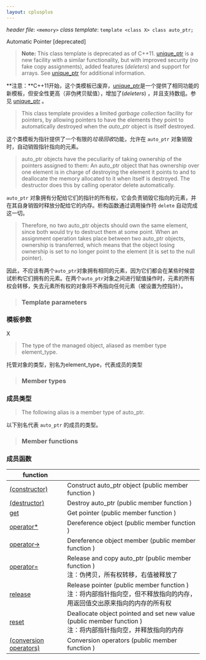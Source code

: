 ```yaml
---
layout: cplusplus
---
```

_header file_: ```<memory>```
_class template_: ```template <class X> class auto_ptr;```

Automatic Pointer [deprecated]

>**Note:** This class template is deprecated as of C++11. [unique_ptr](http://www.cplusplus.com/unique_ptr) is a new facility with a similar functionality, but with improved security (no fake copy assignments), added features (*deleters*) and support for arrays. See [unique_ptr](http://www.cplusplus.com/unique_ptr) for additional information.

**注意：**C++11开始，这个类模板已废弃，[unique_ptr](http://www.cplusplus.com/unique_ptr)是一个提供了相同功能的新模板，但安全性更高（非伪拷贝赋值），增加了(*deleters*) ，并且支持数组。参见 [unique_ptr](http://www.cplusplus.com/unique_ptr) 。

>This class template provides a limited *garbage collection* facility for pointers, by allowing pointers to have the elements they point to automatically destroyed when the *auto_ptr* object is itself destroyed.

这个类模板为指针提供了一个有限的*垃圾回收*功能，允许在 `auto_ptr` 对象销毁时，自动销毁指针指向的元素。

>auto_ptr objects have the peculiarity of taking ownership of the pointers assigned to them: An auto_ptr object that has ownership over one element is in charge of destroying the element it points to and to deallocate the memory allocated to it when itself is destroyed. The destructor does this by calling operator delete automatically.

`auto_ptr` 对象拥有分配给它们的指针的所有权，它会负责销毁它指向的元素，并在其自身销毁时释放分配给它的内存。析构函数通过调用操作符 `delete` 自动完成这一切。

>Therefore, no two auto_ptr objects should own the same element, since both would try to destruct them at some point. When an assignment operation takes place between two auto_ptr objects, ownership is transferred, which means that the object losing ownership is set to no longer point to the element (it is set to the null pointer).

因此，不应该有两个`auto_ptr`对象拥有相同的元素，因为它们都会在某些时候尝试析构它们拥有的元素。在两个`auto_ptr`对象之间进行赋值操作时，元素的所有权会转移，失去元素所有权的对象将不再指向任何元素（被设置为控指针）。

>### Template parameters

### 模板参数

X
>The type of the managed object, aliased as member type element_type.

托管对象的类型，别名为element_type，代表成员的类型

>### Member types

### 成员类型

>The following alias is a member type of auto_ptr.

以下别名代表 `auto_ptr` 的成员的类型。

>### Member functions

### 成员函数
|function||
|-|-|
|[(constructor)](http://www.cplusplus.com/reference/memory/auto_ptr/auto_ptr/)|Construct auto_ptr object (public member function )|
|[(destructor)](http://www.cplusplus.com/reference/memory/auto_ptr/~auto_ptr/)|Destroy auto_ptr (public member function )|
|[get](http://www.cplusplus.com/reference/memory/auto_ptr/get/)|Get pointer (public member function )|
|[operator*](http://www.cplusplus.com/reference/memory/auto_ptr/operator*/)|Dereference object (public member function )|
|[operator->](http://www.cplusplus.com/reference/memory/auto_ptr/operator-%3E/)|Dereference object member (public member function )|
|[operator=](http://www.cplusplus.com/reference/memory/auto_ptr/operator=/)|Release and copy auto_ptr (public member function )<br/>注：伪拷贝，所有权转移，右值被释放了|
|[release](http://www.cplusplus.com/reference/memory/auto_ptr/release/)|Release pointer (public member function )<br/>注：将内部指针指向空，但不释放指向的内存，用返回值交出原来指向的内存的所有权|
|[reset](http://www.cplusplus.com/reference/memory/auto_ptr/reset/)|Deallocate object pointed and set new value (public member function )<br/>注：将内部指针指向空，并释放指向的内存|
|[(conversion operators)](http://www.cplusplus.com/reference/memory/auto_ptr/operators/)|Conversion operators (public member function )|

